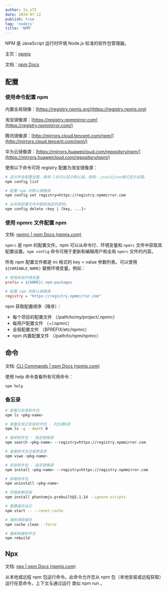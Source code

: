 ```yaml
---
author: Io_oTI
date: 2024-07-12
publish: true
tag: 'nodejs'
title: 'NPM'
---
```


NPM 是 JavaScript 运行时环境 Node.js 标准的软件包管理器。

主页：[npmjs](https://www.npmjs.com/)

文档：[npm Docs](https://docs.npmjs.com/)

## 配置

### 使用命令配置 npm

内置全局镜像：[https://registry.npmjs.org](https://registry.npmjs.org)

淘宝镜像源：[https://registry.npmmirror.com](https://registry.npmmirror.com/)

腾讯镜像源：[http://mirrors.cloud.tencent.com/npm/](http://mirrors.cloud.tencent.com/npm/)

华为云镜像源：[https://mirrors.huaweicloud.com/repository/npm/](https://mirrors.huaweicloud.com/repository/npm/)

使用以下命令可将 registry 配置为淘宝镜像源：

```bash
# 显示所有配置设置。使用-l也可以显示默认值。使用--json以json格式显示设置。
npm config list

# 配置 npm 的默认镜像源
npm config set registry=https://registry.npmmirror.com

# 从所有配置文件中删除指定的密钥。
npm config delete <key | [key, ...]>
```

### 使用 npmrc 文件配置 npm

文档: [npmrc | npm Docs (npmjs.com)](https://docs.npmjs.com/cli/v9/configuring-npm/npmrc)

`npmrc` 是 npm 的配置文件。npm 可以从命令行、环境变量和 `npmrc` 文件中获取其配置设置。`npm config` 命令可用于更新和编辑用户和全局 `npmrc` 文件的内容。

所有 npm 配置文件都是 ini 格式的 key = value 参数列表。可以使用 `${VARIABLE_NAME}` 替换环境变量。例如：

```ini
# 使用系统环境变量
prefix = ${HOME}/.npm-packages

# 配置 npm 的默认镜像源
registry = "https://registry.npmmirror.com"
```

npm 获取配置顺序（降序）：

- 每个项目的配置文件 （/path/to/my/project/.npmrc）
- 每用户配置文件 （~/.npmrc）
- 全局配置文件 （$PREFIX/etc/npmrc）
- npm 内置配置文件 （/path/to/npm/npmrc）

## 命令

文档: [CLI Commands | npm Docs (npmjs.com)](https://docs.npmjs.com/cli/v9/commands)

使用 help 命令查看所有可用命令：

```bash
npm help
```

### 备忘录

```bash
# 查看已安装软件包
npm ls <pkg-name>

# 查看全局已安装软件包 - 列出第0层
npm ls -g --depth 0

# 搜索软件包 - 指定镜像源
npm search <pkg-name> --registry=https://registry.npmmirror.com

# 查看软件包注册表信息
npm viwe <pkg-name>

# 安装软件包 - 指定镜像源
npm install <pkg-name> --registry=https://registry.npmmirror.com

# 卸载软件包
npm uninstall <pkg-name>

# 忽略依赖安装
npm install phantomjs-prebuilt@2.1.14 --ignore-scripts

# 重置缓存运行
npm start -- --reset-cache

# 强制清除缓存
npm cache clean --force

# 重新构建软件包
npm rebuild
```

## Npx

文档: [npx | npm Docs (npmjs.com)](https://docs.npmjs.com/cli/v9/commands/npx)

从本地或远程 npm 包运行命令。此命令允许您从 npm 包（本地安装或远程获取）运行任意命令，上下文与通过运行 类似 npm run 。
